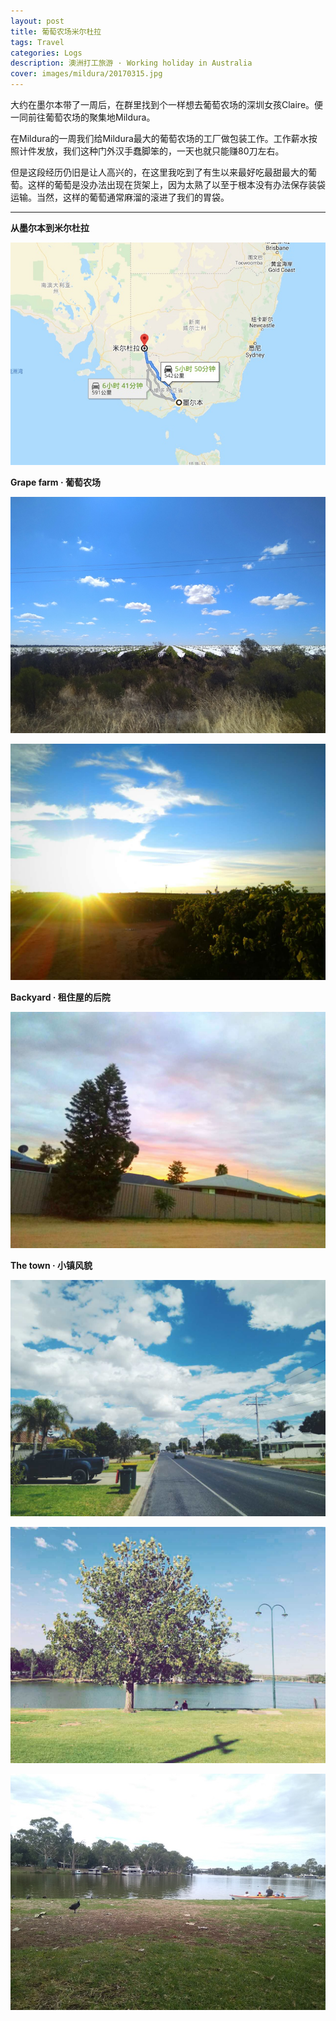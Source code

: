 ```yaml
---
layout: post
title: 葡萄农场米尔杜拉
tags: Travel
categories: Logs
description: 澳洲打工旅游 · Working holiday in Australia
cover: images/mildura/20170315.jpg
---
```


大约在墨尔本带了一周后，在群里找到个一样想去葡萄农场的深圳女孩Claire。便一同前往葡萄农场的聚集地Mildura。

在Mildura的一周我们给Mildura最大的葡萄农场的工厂做包装工作。工作薪水按照计件发放，我们这种门外汉手蠢脚笨的，一天也就只能赚80刀左右。

但是这段经历仍旧是让人高兴的，在这里我吃到了有生以来最好吃最甜最大的葡萄。这样的葡萄是没办法出现在货架上，因为太熟了以至于根本没有办法保存装袋运输。当然，这样的葡萄通常麻溜的滚进了我们的胃袋。

---

**从墨尔本到米尔杜拉**

![mildura1](/images/mildura/melbourne-mildura.jpg)

**Grape farm · 葡萄农场**

![mildura1](/images/mildura/20170315.jpg)

![mildura1](/images/mildura/1648155928.jpg)

**Backyard · 租住屋的后院**

![mildura2](/images/mildura/1434421047.jpg)

**The town · 小镇风貌**

![mildura4](/images/mildura/1626546598.jpg)

![mildura3](/images/mildura/123431603.jpg)

![mildura3](/images/mildura/20170326.jpg)


